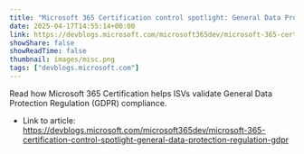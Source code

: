 ```yaml
---
title: "Microsoft 365 Certification control spotlight: General Data Protection Regulation (GDPR)"
date: 2025-04-17T14:55:14+00:00
link: https://devblogs.microsoft.com/microsoft365dev/microsoft-365-certification-control-spotlight-general-data-protection-regulation-gdpr
showShare: false
showReadTime: false
thumbnail: images/misc.png
tags: ["devblogs.microsoft.com"]
---
```

Read how Microsoft 365 Certification helps ISVs validate General Data Protection Regulation (GDPR) compliance.

- Link to article: https://devblogs.microsoft.com/microsoft365dev/microsoft-365-certification-control-spotlight-general-data-protection-regulation-gdpr